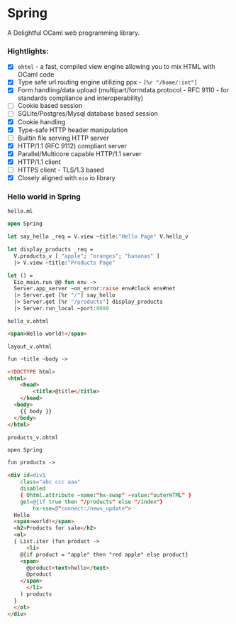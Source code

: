 # Spring 

A Delightful OCaml web programming library.

### Hightlights:

- [x] `ohtml` - a fast, compiled view engine allowing you to mix HTML with OCaml code
- [x] Type safe url routing engine utilizing ppx - `[%r "/home/:int"]`
- [x] Form handling/data upload (multipart/formdata protocol - RFC 9110 - for standards compliance and interoperability)
- [ ] Cookie based session
- [ ] SQLite/Postgres/Mysql database based session 
- [x] Cookie handling
- [x] Type-safe HTTP header manipulation
- [ ] Builtin file serving HTTP server
- [x] HTTP/1.1 (RFC 9112) compliant server
- [x] Parallel/Multicore capable HTTP/1.1 server
- [x] HTTP/1.1 client
- [ ] HTTPS client - TLS/1.3 based
- [x] Closely aligned with `eio` io library

### Hello world in Spring

```hello.ml```

```ocaml
open Spring

let say_hello _req = V.view ~title:"Hello Page" V.hello_v

let display_products _req =
  V.products_v [ "apple"; "oranges"; "bananas" ]
  |> V.view ~title:"Products Page"

let () =
  Eio_main.run @@ fun env ->
  Server.app_server ~on_error:raise env#clock env#net
  |> Server.get [%r "/"] say_hello
  |> Server.get [%r "/products"] display_products
  |> Server.run_local ~port:8080
```

```hello_v.ohtml```

```html
<span>Hello world!</span>
```

```layout_v.ohtml```

```html
fun ~title ~body ->

<!DOCTYPE html>
<html>
    <head>
        <title>@title</title>
	</head>
  <body>
    {{ body }}
  </body>
</html>
```

```products_v.ohtml```

```html
open Spring

fun products ->

<div id=div1 
    class="abc ccc aaa" 
    disabled 
    { Ohtml.attribute ~name:"hx-swap" ~value:"outerHTML" }
    get=@{if true then "/products" else "/index"} 
		hx-sse=@"connect:/news_update">
  Hello 
  <span>world!</span>
  <h2>Products for sale</h2>
  <ol>
  { List.iter (fun product ->
      <li>
	@{if product = "apple" then "red apple" else product}
	<span>
	  @product<text>hello</text>
	  @product
	</span>
      </li>
    ) products
  }
  </ol>
</div>
```
